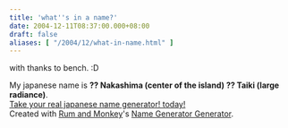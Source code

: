 ```yaml
---
title: 'what''s in a name?'
date: 2004-12-11T08:37:00.000+08:00
draft: false
aliases: [ "/2004/12/what-in-name.html" ]
---
```


with thanks to bench. :D  
  

My japanese name is **?? Nakashima (center of the island) ?? Taiki (large radiance)**.  
[Take your real japanese name generator! today!](http://rumandmonkey.com/widgets/toys/namegen/969/)  
Created with [Rum and Monkey](http://rumandmonkey.com/)'s [Name Generator Generator](http://rumandmonkey.com/widgets/toys/namegen/).